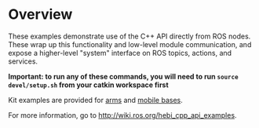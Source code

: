 # Overview

These examples demonstrate use of the C++ API directly from ROS nodes. These wrap up this functionality and low-level module communication, and expose a higher-level "system" interface on ROS topics, actions, and services.

**Important: to run any of these commands, you will need to run `source devel/setup.sh` from your catkin workspace first**

Kit examples are provided for [arms](kits/arm/README.md) and [mobile bases](kits/base/README.md).

For more information, go to http://wiki.ros.org/hebi_cpp_api_examples.
